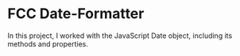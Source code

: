 # FCC Date-Formatter
In this project, I worked with the JavaScript Date object, including its methods and properties. 
